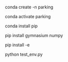 conda create -n parking

conda activate parking

conda install pip

pip install gymnasium numpy

pip install -e

python test_env.py
